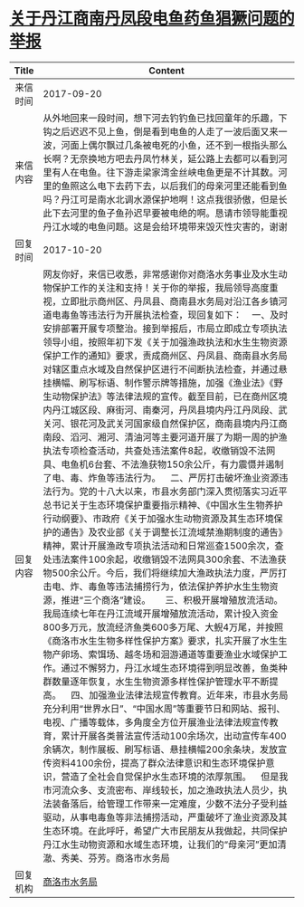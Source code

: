 # [关于丹江商南丹凤段电鱼药鱼猖獗问题的举报](http://www.shangluo.gov.cn/zmhd/ldxxxx.jsp?urltype=leadermail.LeaderMailContentUrl&wbtreeid=1112&leadermailid=4344)

| Title |                                                                                                                                                                                                                                                                                                                                                                                                                                                                                                                                                                                                                     Content                                                                                                                                                                                                                                                                                                                                                                                                                                                                                                                                                                                                                     |
|:-----:|-------------------------------------------------------------------------------------------------------------------------------------------------------------------------------------------------------------------------------------------------------------------------------------------------------------------------------------------------------------------------------------------------------------------------------------------------------------------------------------------------------------------------------------------------------------------------------------------------------------------------------------------------------------------------------------------------------------------------------------------------------------------------------------------------------------------------------------------------------------------------------------------------------------------------------------------------------------------------------------------------------------------------------------------------------------------------------------------------------------------------------------------------------------------------------------------------------------------------------------------------|
| 来信时间  | 2017-09-20                                                                                                                                                                                                                                                                                                                                                                                                                                                                                                                                                                                                                                                                                                                                                                                                                                                                                                                                                                                                                                                                                                                                                                                                                                      |
| 来信内容  | 从外地回来一段时间，想下河去钓钓鱼已找回童年的乐趣，下钩之后迟迟不见上鱼，倒是看到电鱼的人走了一波后面又来一波，河面上偶尔飘过几条被电死的小鱼，还不到一根指头那么长啊？无奈换地方吧去丹凤竹林关，延公路上去都可以看到河里有人在电鱼。往下游走梁家湾金丝峡电鱼更是不计其数。河里的鱼照这么电下去药下去，以后我们的母亲河里还能看到鱼吗？丹江可是南水北调水源保护地啊！这点我很骄傲，但是长此下去河里的鱼子鱼孙迟早要被电绝的啊。恳请市领导能重视丹江水域的电鱼问题。这是会给环境带来毁灭性灾害的，谢谢                                                                                                                                                                                                                                                                                                                                                                                                                                                                                                                                                                                                                                                                                                                                                                                                                                                                                                                                                                                             |
| 回复时间  | 2017-10-20                                                                                                                                                                                                                                                                                                                                                                                                                                                                                                                                                                                                                                                                                                                                                                                                                                                                                                                                                                                                                                                                                                                                                                                                                                      |
| 回复内容  | 网友你好，来信已收悉，非常感谢你对商洛水务事业及水生动物保护工作的关注和支持！关于你的举报，我局领导高度重视，立即批示商州区、丹凤县、商南县水务局对沿江各乡镇河道电毒鱼等违法行为开展执法检查，现回复如下：    一、及时安排部署开展专项整治。接到举报后，市局立即成立专项执法领导小组，按照年初下发《关于加强渔政执法和水生生物资源保护工作的通知》要求，责成商州区、丹凤县、商南县水务局对辖区重点水域及自然保护区进行不间断执法检查，并通过悬挂横幅、刷写标语、制作警示牌等措施，加强《渔业法》《野生动物保护法》等法律法规的宣传。截至目前，已在商州区境内丹江城区段、麻街河、南秦河，丹凤县境内丹江丹凤段、武关河、银花河及武关河国家级自然保护区，商南县境内丹江商南段、滔河、湘河、清油河等主要河道开展了为期一周的护渔执法专项检查活动，共查处违法案件8起，收缴销毁不法网具、电鱼机6台套、不法渔获物150余公斤，有力震慑并遏制了电、毒、炸鱼等违法行为。    二、严厉打击破坏渔业资源违法行为。党的十八大以来，市县水务部门深入贯彻落实习近平总书记关于生态环境保护重要指示精神、《中国水生生物养护行动纲要》、市政府《关于加强水生动物资源及其生态环境保护的通告》及农业部《关于调整长江流域禁渔期制度的通告》精神，累计开展渔政专项执法活动和日常巡查1500余次，查处违法案件100余起，收缴销毁不法网具300余套、不法渔获物500余公斤。今后，我们将继续加大渔政执法力度，严厉打击电、炸、毒鱼等违法捕捞行为，依法保护养护水生生物资源，推进“三个商洛”建设。      三、积极开展增殖放流活动。我局连续七年在丹江流域开展增殖放流活动，累计投入资金800多万元，放流经济鱼类600多万尾、大鲵4万尾，并按照《商洛市水生生物多样性保护方案》要求，扎实开展了水生生物产卵场、索饵场、越冬场和洄游通道等重要渔业水域保护工作。通过不懈努力，丹江水域生态环境得到明显改善，鱼类种群数量逐年恢复，水生生物资源多样性保护管理水平不断提高。    四、加强渔业法律法规宣传教育。近年来，市县水务局充分利用“世界水日”、“中国水周”等重要节日和网站、报刊、电视、广播等载体，多角度全方位开展渔业法律法规宣传教育，累计开展各类普法宣传活动100余场次，出动宣传车400余辆次，制作展板、刷写标语、悬挂横幅200余条块，发放宣传资料4100余份，提高了群众法律意识和生态环境保护意识，营造了全社会自觉保护水生态环境的浓厚氛围。    但是我市河流众多、支流密布、岸线较长，加之渔政执法人员少，执法装备落后，给管理工作带来一定难度，少数不法分子受利益驱动，从事电毒鱼等非法捕捞活动，严重破坏了渔业资源及其生态环境。在此呼吁，希望广大市民朋友从我做起，共同保护丹江水生动物资源和水域生态环境，让我们的“母亲河”更加清澈、秀美、芬芳。商洛市水务局 |
| 回复机构  | [商洛市水务局](../../category/agencies/商洛市水务局.md)                                                                                                                                                                                                                                                                                                                                                                                                                                                                                                                                                                                                                                                                                                                                                                                                                                                                                                                                                                                                                                                                                                                                                                                                     |